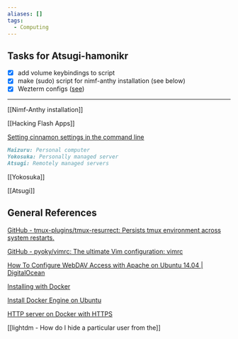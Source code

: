 ```yaml
---
aliases: []
tags:
  - Computing
---
```

## Tasks for Atsugi-hamonikr

- [x] add volume keybindings to script
- [x] make (sudo) script for nimf-anthy installation (see below)
- [x] Wezterm configs ([see](https://appimage.github.io/wezterm/))

---

[[Nimf-Anthy installation]]

[[Hacking Flash Apps]]

[Setting cinnamon settings in the command line](https://superuser.com/questions/1006983/how-to-set-cinnamon-preferences-in-command-line)

```markdown
Maizuru: Personal computer
Yokosuka: Personally managed server
Atsugi: Remotely managed servers
```

[[Yokosuka]]

[[Atsugi]]

## General References

[GitHub - tmux-plugins/tmux-resurrect: Persists tmux environment across system restarts.](https://github.com/tmux-plugins/tmux-resurrect)

[GitHub - pyoky/vimrc: The ultimate Vim configuration: vimrc](https://github.com/pyoky/vimrc)

[How To Configure WebDAV Access with Apache on Ubuntu 14.04 | DigitalOcean](https://www.digitalocean.com/community/tutorials/how-to-configure-webdav-access-with-apache-on-ubuntu-14-04)

[Installing with Docker](https://doc.owncloud.com/server/admin_manual/installation/docker/)

[Install Docker Engine on Ubuntu](https://docs.docker.com/engine/install/ubuntu/)

[HTTP server on Docker with HTTPS](https://codeburst.io/http-server-on-docker-with-https-7b5468f72874)

[[lightdm - How do I hide a particular user from the]]
